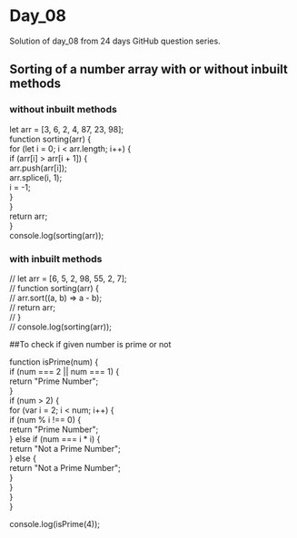# Day_08  
Solution of day_08 from 24 days GitHub question series.  
  
  
## Sorting of a number array with or without inbuilt methods  
   
### without inbuilt methods  
let arr = [3, 6, 2, 4, 87, 23, 98];  
function sorting(arr) {  
  for (let i = 0; i < arr.length; i++) {  
    if (arr[i] > arr[i + 1]) {  
      arr.push(arr[i]);  
      arr.splice(i, 1);  
      i = -1;  
    }  
  }  
  return arr;  
}  
console.log(sorting(arr));  
  
### with inbuilt methods  
// let arr = [6, 5, 2, 98, 55, 2, 7];  
// function sorting(arr) {  
//   arr.sort((a, b) => a - b);  
//   return arr;  
// }  
// console.log(sorting(arr));  


  
##To check if given number is prime or not  
  
function isPrime(num) {  
  if (num === 2 || num === 1) {  
    return "Prime Number";  
  }  
  if (num > 2) {  
    for (var i = 2; i < num; i++) {  
      if (num % i !== 0) {  
        return "Prime Number";  
      } else if (num === i * i) {  
        return "Not a Prime Number";  
      } else {  
        return "Not a Prime Number";  
      }  
    }  
  }  
}  
  
console.log(isPrime(4));  

